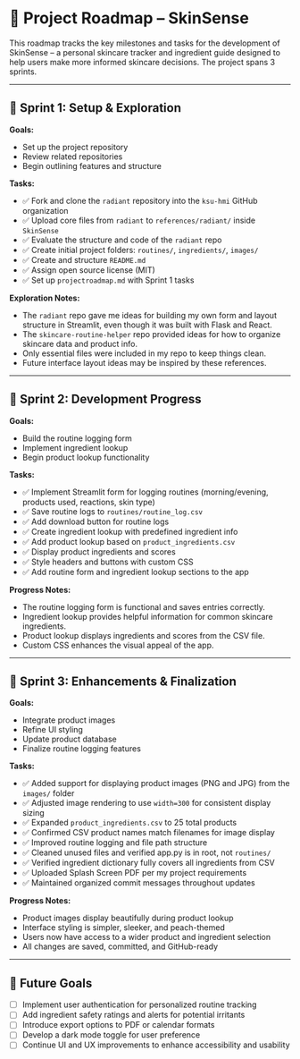 # 📍 Project Roadmap – SkinSense 

This roadmap tracks the key milestones and tasks for the development of SkinSense – a personal skincare tracker and ingredient guide designed to help users make more informed skincare decisions. The project spans 3 sprints.

---

## 🚀 Sprint 1: Setup & Exploration

**Goals:**

- Set up the project repository  
- Review related repositories  
- Begin outlining features and structure  

**Tasks:**

- ✅ Fork and clone the `radiant` repository into the `ksu-hmi` GitHub organization  
- ✅ Upload core files from `radiant` to `references/radiant/` inside `SkinSense`  
- ✅ Evaluate the structure and code of the `radiant` repo  
- ✅ Create initial project folders: `routines/`, `ingredients/`, `images/`  
- ✅ Create and structure `README.md`  
- ✅ Assign open source license (MIT)  
- ✅ Set up `projectroadmap.md` with Sprint 1 tasks  

**Exploration Notes:**

- The `radiant` repo gave me ideas for building my own form and layout structure in Streamlit, even though it was built with Flask and React.  
- The `skincare-routine-helper` repo provided ideas for how to organize skincare data and product info.  
- Only essential files were included in my repo to keep things clean.  
- Future interface layout ideas may be inspired by these references.  

---

## 🚀 Sprint 2: Development Progress

**Goals:**

- Build the routine logging form  
- Implement ingredient lookup  
- Begin product lookup functionality  

**Tasks:**

- ✅ Implement Streamlit form for logging routines (morning/evening, products used, reactions, skin type)  
- ✅ Save routine logs to `routines/routine_log.csv`  
- ✅ Add download button for routine logs  
- ✅ Create ingredient lookup with predefined ingredient info  
- ✅ Add product lookup based on `product_ingredients.csv`  
- ✅ Display product ingredients and scores  
- ✅ Style headers and buttons with custom CSS  
- ✅ Add routine form and ingredient lookup sections to the app  

**Progress Notes:**

- The routine logging form is functional and saves entries correctly.  
- Ingredient lookup provides helpful information for common skincare ingredients.  
- Product lookup displays ingredients and scores from the CSV file.  
- Custom CSS enhances the visual appeal of the app.  

---

## 🚀 Sprint 3: Enhancements & Finalization

**Goals:**

- Integrate product images  
- Refine UI styling  
- Update product database  
- Finalize routine logging features  

**Tasks:**

- ✅ Added support for displaying product images (PNG and JPG) from the `images/` folder  
- ✅ Adjusted image rendering to use `width=300` for consistent display sizing    
- ✅ Expanded `product_ingredients.csv` to 25 total products  
- ✅ Confirmed CSV product names match filenames for image display  
- ✅ Improved routine logging and file path structure  
- ✅ Cleaned unused files and verified app.py is in root, not `routines/`  
- ✅ Verified ingredient dictionary fully covers all ingredients from CSV
- ✅ Uploaded Splash Screen PDF per my project requirements 
- ✅ Maintained organized commit messages throughout updates  

**Progress Notes:**

- Product images display beautifully during product lookup  
- Interface styling is simpler, sleeker, and peach-themed  
- Users now have access to a wider product and ingredient selection  
- All changes are saved, committed, and GitHub-ready  

---

## 📌 Future Goals

- [ ] Implement user authentication for personalized routine tracking  
- [ ] Add ingredient safety ratings and alerts for potential irritants  
- [ ] Introduce export options to PDF or calendar formats  
- [ ] Develop a dark mode toggle for user preference  
- [ ] Continue UI and UX improvements to enhance accessibility and usability
